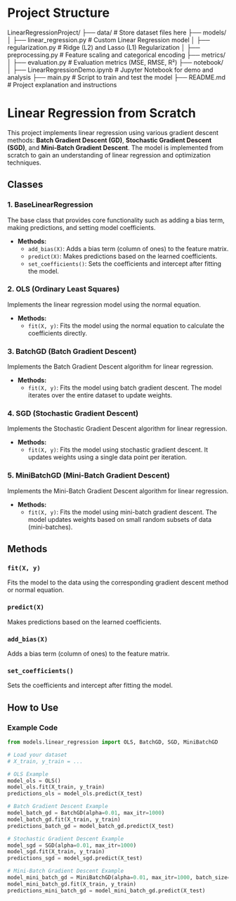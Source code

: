 # Project Structure
LinearRegressionProject/
├── data/                # Store dataset files here
├── models/
│   ├── linear_regression.py    # Custom Linear Regression model
│   ├── regularization.py      # Ridge (L2) and Lasso (L1) Regularization
│   ├── preprocessing.py       # Feature scaling and categorical encoding
├── metrics/
│   ├── evaluation.py          # Evaluation metrics (MSE, RMSE, R²)
├── notebook/
│   ├── LinearRegressionDemo.ipynb  # Jupyter Notebook for demo and analysis
├── main.py                   # Script to train and test the model
├── README.md                 # Project explanation and instructions





# Linear Regression from Scratch

This project implements linear regression using various gradient descent methods: **Batch Gradient Descent (GD)**, **Stochastic Gradient Descent (SGD)**, and **Mini-Batch Gradient Descent**. The model is implemented from scratch to gain an understanding of linear regression and optimization techniques.

## Classes

### 1. **BaseLinearRegression**
The base class that provides core functionality such as adding a bias term, making predictions, and setting model coefficients.

- **Methods:**
  - `add_bias(X)`: Adds a bias term (column of ones) to the feature matrix.
  - `predict(X)`: Makes predictions based on the learned coefficients.
  - `set_coefficients()`: Sets the coefficients and intercept after fitting the model.

### 2. **OLS (Ordinary Least Squares)**
Implements the linear regression model using the normal equation.

- **Methods:**
  - `fit(X, y)`: Fits the model using the normal equation to calculate the coefficients directly.

### 3. **BatchGD (Batch Gradient Descent)**
Implements the Batch Gradient Descent algorithm for linear regression.

- **Methods:**
  - `fit(X, y)`: Fits the model using batch gradient descent. The model iterates over the entire dataset to update weights.

### 4. **SGD (Stochastic Gradient Descent)**
Implements the Stochastic Gradient Descent algorithm for linear regression.

- **Methods:**
  - `fit(X, y)`: Fits the model using stochastic gradient descent. It updates weights using a single data point per iteration.

### 5. **MiniBatchGD (Mini-Batch Gradient Descent)**
Implements the Mini-Batch Gradient Descent algorithm for linear regression.

- **Methods:**
  - `fit(X, y)`: Fits the model using mini-batch gradient descent. The model updates weights based on small random subsets of data (mini-batches).

## Methods

### `fit(X, y)`
Fits the model to the data using the corresponding gradient descent method or normal equation.

### `predict(X)`
Makes predictions based on the learned coefficients.

### `add_bias(X)`
Adds a bias term (column of ones) to the feature matrix.

### `set_coefficients()`
Sets the coefficients and intercept after fitting the model.

## How to Use

### Example Code

```python
from models.linear_regression import OLS, BatchGD, SGD, MiniBatchGD

# Load your dataset
# X_train, y_train = ...

# OLS Example
model_ols = OLS()
model_ols.fit(X_train, y_train)
predictions_ols = model_ols.predict(X_test)

# Batch Gradient Descent Example
model_batch_gd = BatchGD(alpha=0.01, max_itr=1000)
model_batch_gd.fit(X_train, y_train)
predictions_batch_gd = model_batch_gd.predict(X_test)

# Stochastic Gradient Descent Example
model_sgd = SGD(alpha=0.01, max_itr=1000)
model_sgd.fit(X_train, y_train)
predictions_sgd = model_sgd.predict(X_test)

# Mini-Batch Gradient Descent Example
model_mini_batch_gd = MiniBatchGD(alpha=0.01, max_itr=1000, batch_size=32)
model_mini_batch_gd.fit(X_train, y_train)
predictions_mini_batch_gd = model_mini_batch_gd.predict(X_test)

